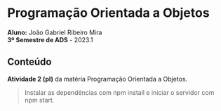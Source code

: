 # Programação Orientada a Objetos
**Aluno:** João Gabriel Ribeiro Mira <br>
**3º Semestre de ADS** - 2023.1 <br>
 ## Conteúdo
 **Atividade 2 (pl)** da matéria Programação Orientada a Objetos. <br>
 > Instalar as dependências com npm install e iniciar o servidor com npm start.
